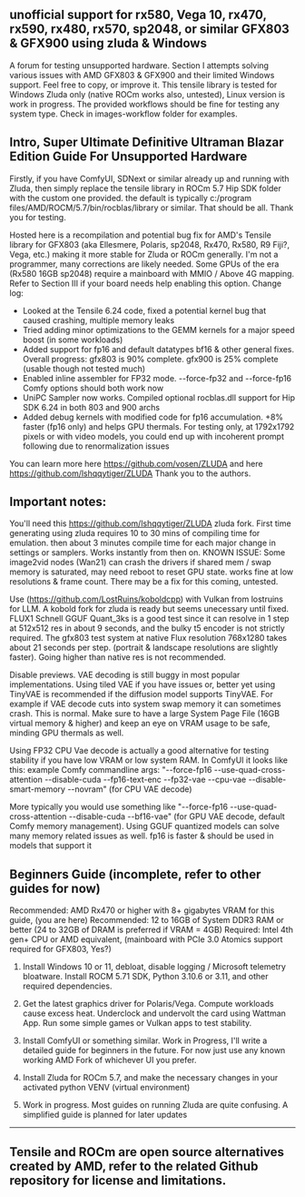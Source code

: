 unofficial support for rx580, Vega 10, rx470, rx590, rx480, rx570, sp2048, or similar GFX803 & GFX900 using zluda &amp; Windows
-----------------------------------

A forum for testing unsupported hardware. Section I attempts solving various issues with AMD GFX803 & GFX900 and their limited Windows support. Feel free to copy, or improve it. This tensile library is tested for Windows Zluda only (native ROCm works also, untested), Linux version is work in progress.  The provided workflows should be fine for testing any system type. Check in images-workflow folder for examples.

Intro, Super Ultimate Definitive Ultraman Blazar Edition Guide For Unsupported Hardware
-----------------------------------

Firstly, if you have ComfyUI, SDNext or similar already up and running with Zluda, then simply replace the tensile library in ROCm 5.7 Hip SDK folder with the custom one provided. the default is typically c:/program files/AMD/ROCM/5.7/bin/rocblas/library or similar. That should be all.  Thank you for testing.

Hosted here is a recompilation and potential bug fix for AMD's Tensile library for GFX803 (aka Ellesmere, Polaris, sp2048, Rx470, Rx580, R9 Fiji?, Vega, etc.) making it more stable for Zluda or ROCm generally. I'm not a programmer, many corrections are likely needed.  Some GPUs of the era (Rx580 16GB sp2048) require a mainboard with MMIO / Above 4G mapping. Refer to Section III if your board needs help enabling this option.  Change log:

- Looked at the Tensile 6.24 code, fixed a potential kernel bug that caused crashing, multiple memory leaks
- Tried adding minor optimizations to the GEMM kernels for a major speed boost (in some workloads)
- Added support for fp16 and default datatypes  bf16 &  other general fixes.  Overall progress:  gfx803 is 90% complete.  gfx900 is 25% complete (usable though not tested much)
- Enabled inline assembler for FP32 mode. --force-fp32 and --force-fp16 Comfy options should both work now 
- UniPC Sampler now works.  Compiled optional rocblas.dll support for Hip SDK 6.24 in both 803 and 900 archs
- Added debug kernels with modified code for fp16 accumulation. +8% faster (fp16 only) and helps GPU thermals. For testing only, at 1792x1792 pixels or with video models, you could end up with incoherent prompt following due to renormalization issues

You can learn more here https://github.com/vosen/ZLUDA and here https://github.com/lshqqytiger/ZLUDA
Thank you to the authors.

Important notes:
-----------------------------------
You'll need this https://github.com/lshqqytiger/ZLUDA zluda fork.  First time generating using zluda requires 10 to 30 mins of compiling time for emulation. then about 3 minutes compile time for each major change in settings or samplers. Works instantly from then on.
KNOWN ISSUE:  Some image2vid nodes (Wan21) can crash the drivers if shared mem / swap memory is saturated, may need reboot to reset GPU state.  works fine at low resolutions & frame count.  There may be a fix for this coming, untested.

Use (https://github.com/LostRuins/koboldcpp) with Vulkan from lostruins for LLM.  A kobold fork for zluda is ready but seems unecessary until fixed.  FLUX1 Schnell GGUF Quant_3ks is a good test since it can resolve in 1 step at 512x512 res in about 9 seconds, and the bulky t5 encoder is not strictly required. The gfx803 test system at native Flux resolution 768x1280 takes about 21 seconds per step. (portrait & landscape resolutions are slightly faster). Going higher than native res is not recommended.

Disable previews. VAE decoding is still buggy in most popular implementations. Using tiled VAE if you have issues or, better yet using TinyVAE is recommended if the diffusion model supports TinyVAE. For example if VAE decode cuts into system swap memory it can sometimes crash.  This is normal.  Make sure to have a large System Page File (16GB virtual memory & higher) and keep an eye on VRAM usage to be safe, minding GPU thermals as well.

Using FP32 CPU Vae decode is actually a good alternative for testing stability if you have low VRAM or low system RAM. In ComfyUI it looks like this:  example Comfy commandline args: "--force-fp16 --use-quad-cross-attention --disable-cuda --fp16-text-enc --fp32-vae --cpu-vae --disable-smart-memory --novram"  (for CPU VAE decode)

More typically you would use something like "--force-fp16 --use-quad-cross-attention --disable-cuda --bf16-vae"   (for GPU VAE decode, default Comfy memory management).  Using GGUF quantized models can solve many memory related issues as well.  fp16 is faster & should be used in models that support it

Beginners Guide (incomplete, refer to other guides for now)
-----------------------------------

Recommended: AMD Rx470 or higher with 8+ gigabytes VRAM for this guide, (you are here)
Recommended: 12 to 16GB of System DDR3 RAM or better (24 to 32GB of DRAM is preferred if VRAM = 4GB)
Required: Intel 4th gen+ CPU or AMD equivalent, (mainboard with PCIe 3.0 Atomics support required for GFX803, Yes?)

1. Install Windows 10 or 11, debloat, disable logging / Microsoft telemetry bloatware. Install ROCM 5.71 SDK, Python 3.10.6 or 3.11, and other required dependencies.

2. Get the latest graphics driver for Polaris/Vega. Compute workloads cause excess heat. Underclock and undervolt the card using Wattman App. Run some simple games or Vulkan apps to test stability.

3. Install ComfyUI or something similar.  Work in Progress, I'll write a detailed guide for beginners in the future. For now just use any known working AMD Fork of whichever UI you prefer.

4. Install Zluda for ROCm 5.7, and make the necessary changes in your activated python VENV (virtual environment)

5. Work in progress. Most guides on running Zluda are quite confusing. A simplified guide is planned for later updates

-----------------------------------
Tensile and ROCm are open source alternatives created by AMD, refer to the related Github repository for license and limitations.
-----------------------------------

